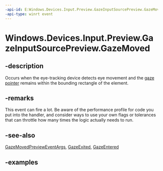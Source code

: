 ```yaml
---
-api-id: E:Windows.Devices.Input.Preview.GazeInputSourcePreview.GazeMoved
-api-type: winrt event
---
```


<!-- Event syntax.
public event TypedEventHandler GazeMoved<GazeInputSourcePreview, GazeMovedPreviewEventArgs>
-->

# Windows.Devices.Input.Preview.GazeInputSourcePreview.GazeMoved

## -description

Occurs when the eye-tracking device detects eye movement and the [gaze pointer](gazepointpreview.md) remains within the bounding rectangle of the element.

## -remarks

This event can fire a lot. Be aware of the performance profile for code you put into the handler, and consider ways to use your own flags or tolerances that can throttle how many times the logic actually needs to run.

## -see-also

[GazeMovedPreviewEventArgs](gazemovedprevieweventargs.md), [GazeExited](gazeinputsourcepreview_gazeexited.md), [GazeEntered](gazeinputsourcepreview_gazeentered.md)

## -examples

